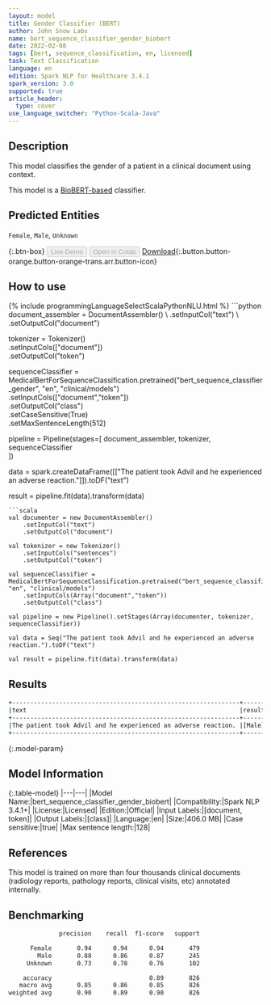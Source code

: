 ```yaml
---
layout: model
title: Gender Classifier (BERT)
author: John Snow Labs
name: bert_sequence_classifier_gender_biobert
date: 2022-02-08
tags: [bert, sequence_classification, en, licensed]
task: Text Classification
language: en
edition: Spark NLP for Healthcare 3.4.1
spark_version: 3.0
supported: true
article_header:
  type: cover
use_language_switcher: "Python-Scala-Java"
---
```


## Description

This model classifies the gender of a patient in a clinical document using context.

This model is a [BioBERT-based](https://github.com/dmis-lab/biobert) classifier.

## Predicted Entities

`Female`, `Male`, `Unknown`

{:.btn-box}
<button class="button button-orange" disabled>Live Demo</button>
<button class="button button-orange" disabled>Open in Colab</button>
[Download](https://s3.amazonaws.com/auxdata.johnsnowlabs.com/clinical/models/bert_sequence_classifier_gender_biobert_en_3.4.1_3.0_1644317917385.zip){:.button.button-orange.button-orange-trans.arr.button-icon}

## How to use



<div class="tabs-box" markdown="1">
{% include programmingLanguageSelectScalaPythonNLU.html %}
```python
document_assembler = DocumentAssembler() \
    .setInputCol("text") \
    .setOutputCol("document")

tokenizer = Tokenizer() \
    .setInputCols(["document"]) \
    .setOutputCol("token")

sequenceClassifier = MedicalBertForSequenceClassification.pretrained("bert_sequence_classifier_gender", "en", "clinical/models")\
  .setInputCols(["document","token"]) \
  .setOutputCol("class") \
  .setCaseSensitive(True) \
  .setMaxSentenceLength(512)

pipeline = Pipeline(stages=[
    document_assembler, 
    tokenizer,
    sequenceClassifier    
])

data = spark.createDataFrame([["The patient took Advil and he experienced an adverse reaction."]]).toDF("text")

result = pipeline.fit(data).transform(data)
```
```scala
val documenter = new DocumentAssembler() 
    .setInputCol("text") 
    .setOutputCol("document")

val tokenizer = new Tokenizer()
    .setInputCols("sentences")
    .setOutputCol("token")

val sequenceClassifier = MedicalBertForSequenceClassification.pretrained("bert_sequence_classifier_gender", "en", "clinical/models")
    .setInputCols(Array("document","token"))
    .setOutputCol("class")

val pipeline = new Pipeline().setStages(Array(documenter, tokenizer, sequenceClassifier))

val data = Seq("The patient took Advil and he experienced an adverse reaction.").toDF("text")

val result = pipeline.fit(data).transform(data)
```
</div>

## Results

```bash
+---------------------------------------------------------------+------+
|text                                                           |result|
+---------------------------------------------------------------+------+
|The patient took Advil and he experienced an adverse reaction. |[Male]|
+---------------------------------------------------------------+------+
```

{:.model-param}
## Model Information

{:.table-model}
|---|---|
|Model Name:|bert_sequence_classifier_gender_biobert|
|Compatibility:|Spark NLP 3.4.1+|
|License:|Licensed|
|Edition:|Official|
|Input Labels:|[document, token]|
|Output Labels:|[class]|
|Language:|en|
|Size:|406.0 MB|
|Case sensitive:|true|
|Max sentence length:|128|

## References

This model is trained on more than four thousands clinical documents (radiology reports, pathology reports, clinical visits, etc) annotated internally.

## Benchmarking

```bash
              precision    recall  f1-score   support

      Female       0.94      0.94      0.94       479
        Male       0.88      0.86      0.87       245
     Unknown       0.73      0.78      0.76       102

    accuracy                           0.89       826
   macro avg       0.85      0.86      0.85       826
weighted avg       0.90      0.89      0.90       826
```

